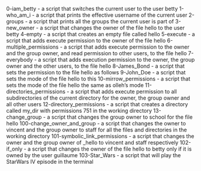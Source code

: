 0-iam_betty - a script that switches the current user to the user betty
1-who_am_i - a script that prints the effective username of the current user
2-groups - a script that prints all the groups the current user is part of
3-new_owner - a script that changes the owner of the file hello to the user betty
4-empty - a script that creates an empty file called hello
5-execute - a script that adds execute permission to the owner of the file hello
6-multiple_permissions - a script that adds execute permission to the owner and the group owner, and read permission to other users, to the file hello
7-everybody - a script that adds execution permission to the owner, the group owner and the other users, to the file hello
8-James_Bond - a script that sets the permission to the file hello as follows
9-John_Doe - a script that sets the mode of the file hello to this
10-mirrow_permissions - a script that sets the mode of the file hello the same as olleh’s mode
11-directories_permissions - a script that adds execute permission to all subdirectories of the current directory for the owner, the group owner and all other users
12-directory_permissions - a script that creates a directory called my_dir with permissions 751 in the working directory
13-change_group - a script that changes the group owner to school for the file hello
100-change_owner_and_group - a script that changes the owner to vincent and the group owner to staff for all the files and directories in the working directory
101-symbolic_link_permissions - a script that changes the owner and the group owner of _hello to vincent and staff respectively
102-if_only - a script that changes the owner of the file hello to betty only if it is owned by the user guillaume
103-Star_Wars - a script that will play the StarWars IV episode in the terminal
